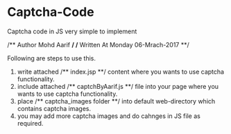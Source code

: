# Captcha-Code
Captcha code in JS very simple to implement

/** Author Mohd Aarif   **/
/** Written At Monday 06-Mrach-2017  **/

Following are steps to use this.
1. write  attached  /** index.jsp **/ content where you wants to use captcha functionality.
2. include attached /** captchByAarif.js **/  file into your page where you wants to use captcha functionality.
3. place /** captcha_images  folder **/  into default web-directory which contains captcha images.
4. you may add more captcha images and do cahnges in JS file as required.
